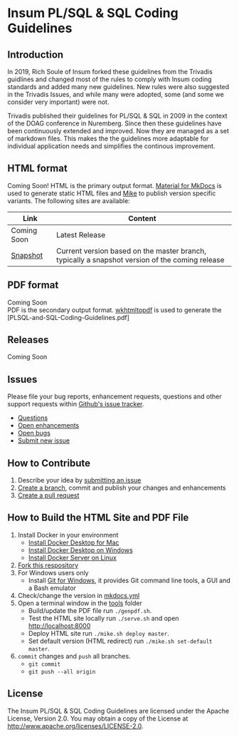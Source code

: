 # Insum PL/SQL &amp; SQL Coding Guidelines

## Introduction

In 2019, Rich Soule of Insum forked these guidelines from the Trivadis guidlines and changed most of the rules to comply with Insum coding standards and added many new guidelines. New rules were also suggested in the Trivadis Issues, and while many were adopted, some (and some we consider very important) were not.

Trivadis published their guidelines for PL/SQL &amp; SQL in 2009 in the context of the DOAG conference in Nuremberg. Since then these guidelines have been continuously extended and improved. Now they are managed as a set of markdown files. This makes the the guidelines more adaptable for individual application needs and simplifies the continous improvement.

## HTML format

Coming Soon!
HTML is the primary output format. [Material for MkDocs](https://squidfunk.github.io/mkdocs-material/) is used to generate static HTML files and [Mike](https://github.com/jimporter/mike) to publish version specific variants. The following sites are available:

Link                                                                 | Content
-------------------------------------------------------------------- | -------
Coming Soon                                                          | Latest Release
[Snapshot](https://insum-labs.github.io/plsql-and-sql-coding-guidelines/master/) | Current version based on the master branch, typically a snapshot version of the coming release

## PDF format

Coming Soon                                                         
PDF is the secondary output format. [wkhtmltopdf](https://wkhtmltopdf.org/) is used to generate the [PLSQL-and-SQL-Coding-Guidelines.pdf]

## Releases

Coming Soon

## Issues
Please file your bug reports, enhancement requests, questions and other support requests within [Github's issue tracker](https://help.github.com/articles/about-issues/).

* [Questions]()
* [Open enhancements]()
* [Open bugs]()
* [Submit new issue]()

## How to Contribute

1. Describe your idea by [submitting an issue]()
2. [Create a branch](https://help.github.com/articles/creating-and-deleting-branches-within-your-repository/), commit and publish your changes and enhancements
3. [Create a pull request](https://help.github.com/articles/creating-a-pull-request/)

## How to Build the HTML Site and PDF File

1. Install Docker in your environment
   * [Install Docker Desktop for Mac](https://docs.docker.com/docker-for-mac/install/)
   * [Install Docker Desktop on Windows](https://docs.docker.com/docker-for-windows/install/)
   * [Install Docker Server on Linux](https://docs.docker.com/install/#server)
2. [Fork this respository](https://github.com/insum-labs/plsql-and-sql-coding-guidelines/fork)
3. For Windows users only
   * Install [Git for Windows](https://gitforwindows.org/), it provides Git command line tools, a GUI and a Bash emulator
4. Check/change the version in [mkdocs.yml](mkdocs.yml)
5. Open a terminal window in the [tools](tools) folder 
   * Build/update the PDF file
     run `./genpdf.sh`.
   * Test the HTML site locally
     run `./serve.sh` and open [http://localhost:8000](http://localhost:8000)
   * Deploy HTML site
     run `./mike.sh deploy master`.
   * Set default version (HTML redirect)
     run `./mike.sh set-default master`.
6. `commit` changes and `push` all branches.
   * `git commit`
   * `git push --all origin`

## License

The Insum PL/SQL & SQL Coding Guidelines are licensed under the Apache License, Version 2.0. You may obtain a copy of the License at <http://www.apache.org/licenses/LICENSE-2.0>.
